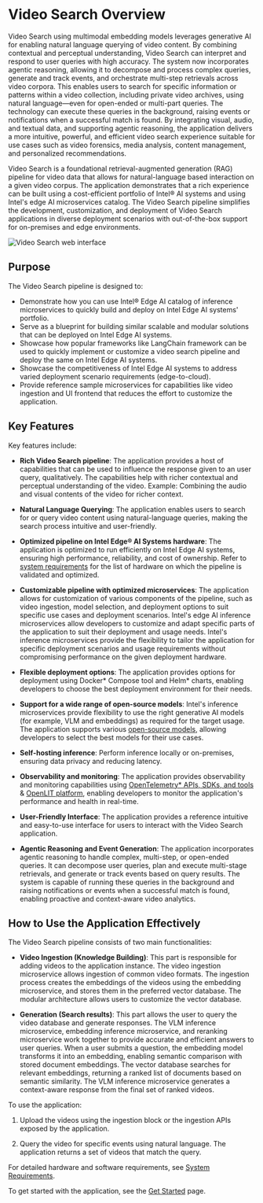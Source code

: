 # Video Search Overview

Video Search using multimodal embedding models leverages generative AI for enabling natural language querying of video content. By combining contextual and perceptual understanding, Video Search can interpret and respond to user queries with high accuracy. The system now incorporates agentic reasoning, allowing it to decompose and process complex queries, generate and track events, and orchestrate multi-step retrievals across video corpora. This enables users to search for specific information or patterns within a video collection, including private video archives, using natural language—even for open-ended or multi-part queries. The technology can execute these queries in the background, raising events or notifications when a successful match is found. By integrating visual, audio, and textual data, and supporting agentic reasoning, the application delivers a more intuitive, powerful, and efficient video search experience suitable for use cases such as video forensics, media analysis, content management, and personalized recommendations.

Video Search is a foundational retrieval-augmented generation (RAG) pipeline for video data that allows for natural-language based interaction on a given video corpus. The application demonstrates that a rich experience can be built using a cost-efficient portfolio of Intel® AI systems and using Intel's edge AI microservices catalog. The Video Search pipeline simplifies the development, customization, and deployment of Video Search applications in diverse deployment scenarios with out-of-the-box support for on-premises and edge environments.

![Video Search web interface](./images/VideoSearch_Webpage.png)

## Purpose

The Video Search pipeline is designed to:
- Demonstrate how you can use Intel® Edge AI catalog of inference microservices to quickly build and deploy on Intel Edge AI systems' portfolio. 
- Serve as a blueprint for building similar scalable and modular solutions that can be deployed on Intel Edge AI systems.
- Showcase how popular frameworks like LangChain framework can be used to quickly implement or customize a video search pipeline and deploy the same on Intel Edge AI systems.
- Showcase the competitiveness of Intel Edge AI systems to address varied deployment scenario requirements (edge-to-cloud).
- Provide reference sample microservices for capabilities like video ingestion and UI frontend that reduces the effort to customize the application.

## Key Features

Key features include:

- **Rich Video Search pipeline**: The application provides a host of capabilities that can be used to influence the response given to an user query, qualitatively. The capabilities help with richer contextual and perceptual understanding of the video. Example: Combining the audio and visual contents of the video for richer context. 

- **Natural Language Querying**: The application enables users to search for or query video content using natural-language queries, making the search process intuitive and user-friendly.

- **Optimized pipeline on Intel Edge® AI Systems hardware**: The application is optimized to run efficiently on Intel Edge AI systems, ensuring high performance, reliability, and cost of ownership. Refer to [system requirements](./system-requirements.md) for the list of hardware on which the pipeline is validated and optimized.

- **Customizable pipeline with optimized microservices**: The application allows for customization of various components of the pipeline, such as video ingestion, model selection, and deployment options to suit specific use cases and deployment scenarios. Intel's edge AI inference microservices allow developers to customize and adapt specific parts of the application to suit their deployment and usage needs. Intel's inference microservices provide the flexibility to tailor the application for specific deployment scenarios and usage requirements without compromising performance on the given deployment hardware.

- **Flexible deployment options**: The application provides options for deployment using Docker\* Compose tool and Helm\* charts, enabling developers to choose the best deployment environment for their needs.

- **Support for a wide range of open-source models**: Intel's inference microservices provide flexibility to use the right generative AI models (for example, VLM and embeddings) as required for the target usage. The application supports various [open-source models](https://huggingface.co/OpenVINO), allowing developers to select the best models for their use cases.

- **Self-hosting inference**: Perform inference locally or on-premises, ensuring data privacy and reducing latency.

- **Observability and monitoring**: The application provides observability and monitoring capabilities using [OpenTelemetry\* APIs, SDKs, and tools](https://opentelemetry.io/) & [OpenLIT platform](https://github.com/openlit/openlit), enabling developers to monitor the application's performance and health in real-time.

- **User-Friendly Interface**: The application provides a reference intuitive and easy-to-use interface for users to interact with the Video Search application.

- **Agentic Reasoning and Event Generation**: The application incorporates agentic reasoning to handle complex, multi-step, or open-ended queries. It can decompose user queries, plan and execute multi-stage retrievals, and generate or track events based on query results. The system is capable of running these queries in the background and raising notifications or events when a successful match is found, enabling proactive and context-aware video analytics.

## How to Use the Application Effectively

The Video Search pipeline consists of two main functionalities:

- **Video Ingestion (Knowledge Building)**: This part is responsible for adding videos to the application instance. The video ingestion microservice allows ingestion of common video formats. The ingestion process creates the embeddings of the videos using the embedding microservice, and stores them in the preferred vector database. The modular architecture allows users to customize the vector database. 

- **Generation (Search results)**: This part allows the user to query the video database and generate responses. The VLM inference microservice, embedding inference microservice, and reranking microservice work together to provide accurate and efficient answers to user queries. When a user submits a question, the embedding model transforms it into an embedding, enabling semantic comparison with stored document embeddings. The vector database searches for relevant embeddings, returning a ranked list of documents based on semantic similarity. The VLM inference microservice generates a context-aware response from the final set of ranked videos.

To use the application:

1. Upload the videos using the ingestion block or the ingestion APIs exposed by the application.

1. Query the video for specific events using natural language. The application returns a set of videos that match the query.

For detailed hardware and software requirements, see [System Requirements](./system-requirements.md).

To get started with the application, see the [Get Started](./get-started.md) page.



